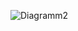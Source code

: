 
![Diagramm2](https://user-images.githubusercontent.com/92664317/158011882-4605d54b-fee1-41cf-bec3-901e5148e296.png)
